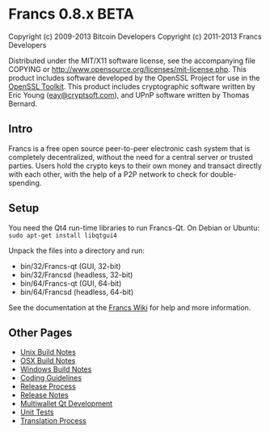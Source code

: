 Francs 0.8.x BETA
====================

Copyright (c) 2009-2013 Bitcoin Developers
Copyright (c) 2011-2013 Francs Developers

Distributed under the MIT/X11 software license, see the accompanying
file COPYING or http://www.opensource.org/licenses/mit-license.php.
This product includes software developed by the OpenSSL Project for use in the [OpenSSL Toolkit](http://www.openssl.org/). This product includes
cryptographic software written by Eric Young ([eay@cryptsoft.com](mailto:eay@cryptsoft.com)), and UPnP software written by Thomas Bernard.


Intro
---------------------
Francs is a free open source peer-to-peer electronic cash system that is
completely decentralized, without the need for a central server or trusted
parties.  Users hold the crypto keys to their own money and transact directly
with each other, with the help of a P2P network to check for double-spending.


Setup
---------------------
You need the Qt4 run-time libraries to run Francs-Qt. On Debian or Ubuntu:
	`sudo apt-get install libqtgui4`

Unpack the files into a directory and run:

- bin/32/Francs-qt (GUI, 32-bit)
- bin/32/Francsd (headless, 32-bit)
- bin/64/Francs-qt (GUI, 64-bit)
- bin/64/Francsd (headless, 64-bit)

See the documentation at the [Francs Wiki](http://Francs.info)
for help and more information.


Other Pages
---------------------
- [Unix Build Notes](build-unix.md)
- [OSX Build Notes](build-osx.md)
- [Windows Build Notes](build-msw.md)
- [Coding Guidelines](coding.md)
- [Release Process](release-process.md)
- [Release Notes](release-notes.md)
- [Multiwallet Qt Development](multiwallet-qt.md)
- [Unit Tests](unit-tests.md)
- [Translation Process](translation_process.md)
